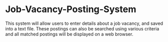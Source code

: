 # Job-Vacancy-Posting-System
This system will allow users to enter details about a job vacancy, and saved into a text file. These postings can also be searched using various criteria and all matched postings will be displayed on a web browser.
